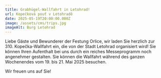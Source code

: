 ```yaml
---
title: Grabhügel-Wallfahrt in Letohrad!
url: Kopečková pouť v Letohradě
date: 2025-05-19T20:00:00.000Z
image: /assets/cms/trips.jpg
imageAlt: Burg Letohrad
---
```

Liebe Gäste und Bewunderer der Festung Orlice, wir laden Sie herzlich zur 310. Kopečka-Wallfahrt ein, die von der Stadt Letohrad organisiert wird! Sie können Ihren Aufenthalt bei uns durch ein reiches Messeprogramm noch angenehmer gestalten. Sie können die Wallfahrt während des ganzen Wochenendes vom 19. bis 21. Mai 2025 besuchen.

Wir freuen uns auf Sie!
